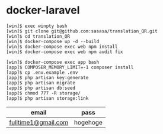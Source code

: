 # docker-laravel
```
[win]$ exec winpty bash
[win]$ git clone git@github.com:sasasa/translation_QR.git
[win]$ cd translation_QR
[win]$ docker-compose up -d --build
[win]$ docker-compose exec web npm install
[win]$ docker-compose exec web npm audit fix

[win]$ docker-compose exec app bash
[app]$ COMPOSER_MEMORY_LIMIT=-1 composer install
[app]$ cp .env.example .env
[app]$ php artisan key:generate
[app]$ php artisan migrate
[app]$ php artisan db:seed
[app]$ chmod 777 -R storage/
[app]$ php artisan storage:link
```

| email | pass |
| ------------- | ------------- |
| fulltime1@gmail.com  | hogehoge  |
